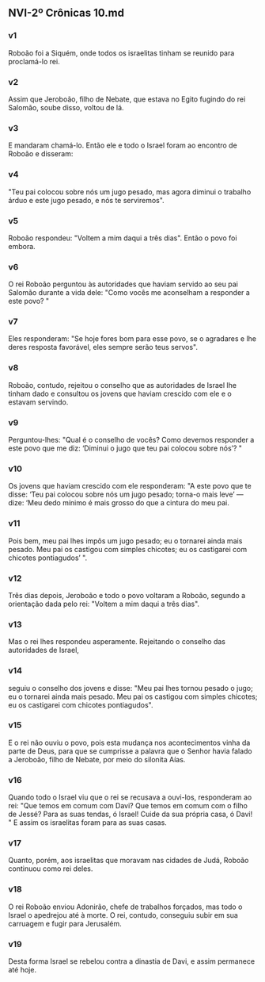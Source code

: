 ## NVI-2º Crônicas 10.md
### v1
 Roboão foi a Siquém, onde todos os israelitas tinham se reunido para proclamá-lo rei.
### v2
 Assim que Jeroboão, filho de Nebate, que estava no Egito fugindo do rei Salomão, soube disso, voltou de lá.
### v3
 E mandaram chamá-lo. Então ele e todo o Israel foram ao encontro de Roboão e disseram:
### v4
 "Teu pai colocou sobre nós um jugo pesado, mas agora diminui o trabalho árduo e este jugo pesado, e nós te serviremos".
### v5
 Roboão respondeu: "Voltem a mim daqui a três dias". Então o povo foi embora.
### v6
 O rei Roboão perguntou às autoridades que haviam servido ao seu pai Salomão durante a vida dele: "Como vocês me aconselham a responder a este povo? "
### v7
 Eles responderam: "Se hoje fores bom para esse povo, se o agradares e lhe deres resposta favorável, eles sempre serão teus servos".
### v8
 Roboão, contudo, rejeitou o conselho que as autoridades de Israel lhe tinham dado e consultou os jovens que haviam crescido com ele e o estavam servindo.
### v9
 Perguntou-lhes: "Qual é o conselho de vocês? Como devemos responder a este povo que me diz: ‘Diminui o jugo que teu pai colocou sobre nós’? "
### v10
 Os jovens que haviam crescido com ele responderam: "A este povo que te disse: ‘Teu pai colocou sobre nós um jugo pesado; torna-o mais leve’ — dize: ‘Meu dedo mínimo é mais grosso do que a cintura do meu pai.
### v11
 Pois bem, meu pai lhes impôs um jugo pesado; eu o tornarei ainda mais pesado. Meu pai os castigou com simples chicotes; eu os castigarei com chicotes pontiagudos’ ".
### v12
 Três dias depois, Jeroboão e todo o povo voltaram a Roboão, segundo a orientação dada pelo rei: "Voltem a mim daqui a três dias".
### v13
 Mas o rei lhes respondeu asperamente. Rejeitando o conselho das autoridades de Israel,
### v14
 seguiu o conselho dos jovens e disse: "Meu pai lhes tornou pesado o jugo; eu o tornarei ainda mais pesado. Meu pai os castigou com simples chicotes; eu os castigarei com chicotes pontiagudos".
### v15
 E o rei não ouviu o povo, pois esta mudança nos acontecimentos vinha da parte de Deus, para que se cumprisse a palavra que o Senhor havia falado a Jeroboão, filho de Nebate, por meio do silonita Aías.
### v16
 Quando todo o Israel viu que o rei se recusava a ouvi-los, responderam ao rei: "Que temos em comum com Davi? Que temos em comum com o filho de Jessé? Para as suas tendas, ó Israel! Cuide da sua própria casa, ó Davi! " E assim os israelitas foram para as suas casas.
### v17
 Quanto, porém, aos israelitas que moravam nas cidades de Judá, Roboão continuou como rei deles.
### v18
 O rei Roboão enviou Adonirão, chefe de trabalhos forçados, mas todo o Israel o apedrejou até à morte. O rei, contudo, conseguiu subir em sua carruagem e fugir para Jerusalém.
### v19
 Desta forma Israel se rebelou contra a dinastia de Davi, e assim permanece até hoje.
